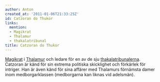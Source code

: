 ```yaml
---
author: Anton
created_at: '2011-01-06T21:33:25Z'
id: Catzoran do Thukor
links:
  mention:
  - Magikrat
  - Thalamur
  - thakalatribunal
title: Catzoran do Thukor
---
```


[Magikrat] i [Thalamur] och ledare för en av de sju [thakalatribunalerna]. Catzoran är känd för sin
extrema politiska skicklighet och förkärlek för intriger. Han är även känd för sina affärer med
Thalamurs förnämsta damer inom medborgarklassen (medborgarna kan liknas vid adelsmän).

  [Magikrat]: Magikrat
  [Thalamur]: Thalamur
  [thakalatribunalerna]: thakalatribunal
